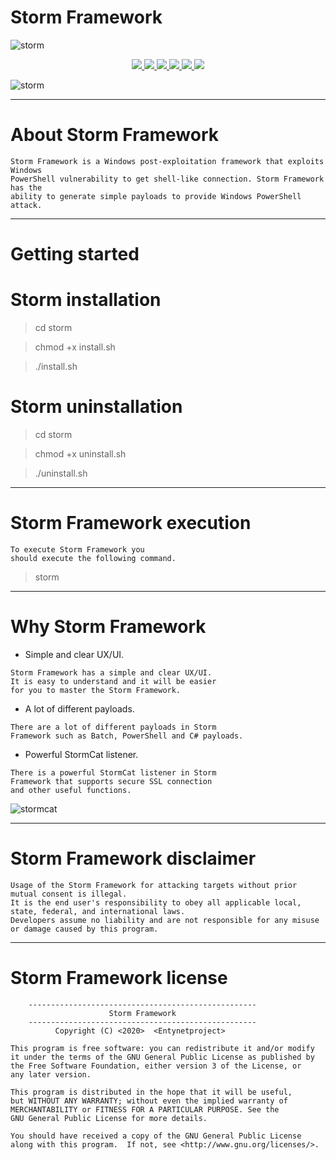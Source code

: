 # Storm Framework

![storm](https://user-images.githubusercontent.com/54115104/84690633-75ae8100-af4b-11ea-9519-b38e1498c07f.jpeg)

<p align="center">
  <a href="http://entynetproject.simplesite.com/">
    <img src="https://img.shields.io/badge/entynetproject-Ivan%20Nikolsky-blue.svg">
  </a> 
  <a href="https://github.com/entynetproject/storm/releases">
    <img src="https://img.shields.io/github/release/entynetproject/storm.svg">
  </a>
  <a href="https://wikipedia.org/wiki/Ruby_(programming_language)">
    <img src="https://img.shields.io/badge/language-ruby-red.svg">
 </a>
  <a href="https://github.com/entynetproject/storm/issues?q=is%3Aissue+is%3Aclosed">
      <img src="https://img.shields.io/github/issues/entynetproject/storm.svg">
  </a>
  <a href="https://github.com/entynetproject/storm/wiki">
      <img src="https://img.shields.io/badge/wiki%20-storm-lightgrey.svg">
 </a>
  <a href="https://twitter.com/entynetproject">
    <img src="https://img.shields.io/badge/twitter-entynetproject-blue.svg">
 </a>
</p>

![storm](https://user-images.githubusercontent.com/54115104/85233399-801ac000-b40e-11ea-8d09-b1d8b9ecc43e.png)

***

# About Storm Framework

    Storm Framework is a Windows post-exploitation framework that exploits Windows 
    PowerShell vulnerability to get shell-like connection. Storm Framework has the 
    ability to generate simple payloads to provide Windows PowerShell attack. 

***

# Getting started

# Storm installation

> cd storm

> chmod +x install.sh

> ./install.sh

# Storm uninstallation

> cd storm

> chmod +x uninstall.sh

> ./uninstall.sh

***

# Storm Framework execution

```
To execute Storm Framework you
should execute the following command.
```

> storm
      
***

# Why Storm Framework

* Simple and clear UX/UI.

```
Storm Framework has a simple and clear UX/UI. 
It is easy to understand and it will be easier 
for you to master the Storm Framework.
```

* A lot of different payloads.

```
There are a lot of different payloads in Storm 
Framework such as Batch, PowerShell and C# payloads.
```

* Powerful StormCat listener.

```
There is a powerful StormCat listener in Storm 
Framework that supports secure SSL connection 
and other useful functions.
```

![stormcat](https://user-images.githubusercontent.com/54115104/85233393-7abd7580-b40e-11ea-9b00-74a805241864.png)

***
    
# Storm Framework disclaimer

```
Usage of the Storm Framework for attacking targets without prior mutual consent is illegal.
It is the end user's responsibility to obey all applicable local, state, federal, and international laws.
Developers assume no liability and are not responsible for any misuse or damage caused by this program.
```

***

# Storm Framework license

```
    ---------------------------------------------------
                      Storm Framework                                     
    ---------------------------------------------------
          Copyright (C) <2020>  <Entynetproject>

This program is free software: you can redistribute it and/or modify
it under the terms of the GNU General Public License as published by
the Free Software Foundation, either version 3 of the License, or
any later version.

This program is distributed in the hope that it will be useful,
but WITHOUT ANY WARRANTY; without even the implied warranty of
MERCHANTABILITY or FITNESS FOR A PARTICULAR PURPOSE. See the
GNU General Public License for more details.

You should have received a copy of the GNU General Public License
along with this program.  If not, see <http://www.gnu.org/licenses/>.
```
